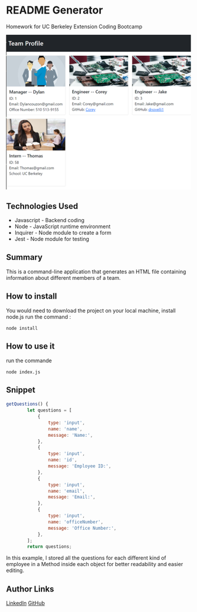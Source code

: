 # README Generator
Homework for UC Berkeley Extension Coding Bootcamp

![Site](./src/screenshot.png)

## Technologies Used
- Javascript - Backend coding
- Node - JavaScript runtime environment
- Inquirer - Node module to create a form
- Jest - Node module for testing

## Summary 
This is a command-line application that generates an HTML file containing information about different members of a team.

## How to install
You would need to download the project on your local machine, install node.js run the command :

```
node install
```

## How to use it
run the commande 

```
node index.js
```

## Snippet 
```js
getQuestions() {
        let questions = [
            {
                type: 'input',
                name: 'name',
                message: 'Name:',
            },
            {
                type: 'input',
                name: 'id',
                message: 'Employee ID:',
            },
            {
                type: 'input',
                name: 'email',
                message: 'Email:',
            },
            {
                type: 'input',
                name: 'officeNumber',
                message: 'Office Number:',
            },
        ];
        return questions;
```
In this example, I stored all the questions for each different kind of employee in a Method inside each object for better readability and easier editing.

## Author Links
[LinkedIn](https://www.linkedin.com/in/dcouzon/)
[GitHub](https://github.com/Dylancouzon)

